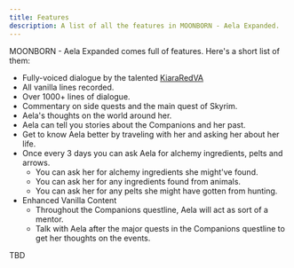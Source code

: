 ```yaml
---
title: Features
description: A list of all the features in MOONBORN - Aela Expanded.
---
```


MOONBORN - Aela Expanded comes full of features. Here's a short list of them:

- Fully-voiced dialogue by the talented [KiaraRedVA](https://twitter.com/KiaraRedVA)
- All vanilla lines recorded.
- Over 1000+ lines of dialogue.
- Commentary on side quests and the main quest of Skyrim.
- Aela's thoughts on the world around her.
- Aela can tell you stories about the Companions and her past.
- Get to know Aela better by traveling with her and asking her about her life.
- Once every 3 days you can ask Aela for alchemy ingredients, pelts and arrows.
  - You can ask her for alchemy ingredients she might've found.
  - You can ask her for any ingredients found from animals.
  - You can ask her for any pelts she might have gotten from hunting.
- Enhanced Vanilla Content
  - Throughout the Companions questline, Aela will act as sort of a mentor.
  - Talk with Aela after the major quests in the Companions questline to get her thoughts on the events.

TBD